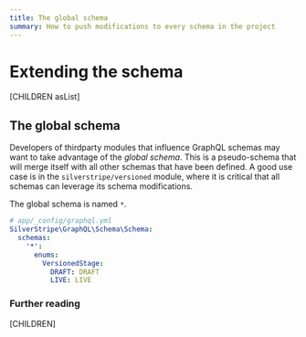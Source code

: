 ```yaml
---
title: The global schema
summary: How to push modifications to every schema in the project
---
```


# Extending the schema

[CHILDREN asList]

## The global schema

Developers of thirdparty modules that influence GraphQL schemas may want to take advantage
of the *global schema*. This is a pseudo-schema that will merge itself with all other schemas
that have been defined. A good use case is in the `silverstripe/versioned` module, where it
is critical that all schemas can leverage its schema modifications.

The global schema is named `*`.

```yml
# app/_config/graphql.yml
SilverStripe\GraphQL\Schema\Schema:
  schemas:
    '*':
      enums:
        VersionedStage:
          DRAFT: DRAFT
          LIVE: LIVE
```

### Further reading

[CHILDREN]
